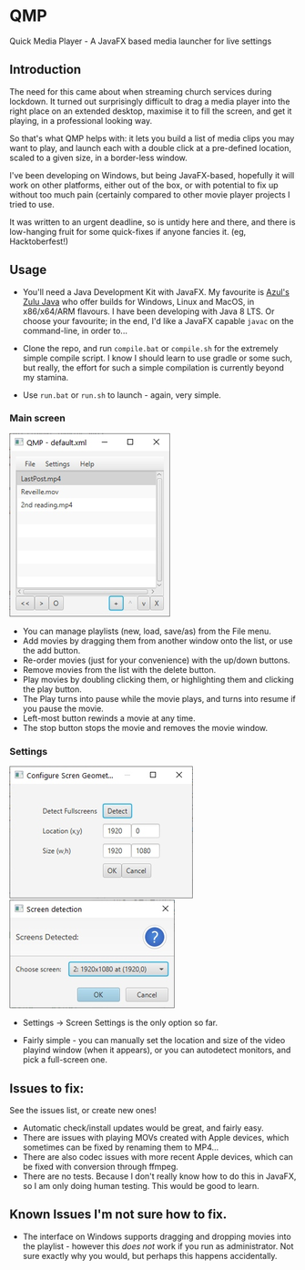 # QMP
Quick Media Player - A JavaFX based media launcher for live settings

## Introduction

The need for this came about when streaming church services during
lockdown. It turned out surprisingly difficult to drag a media
player into the right place on an extended desktop, maximise it to
fill the screen, and get it playing, in a professional looking way.

So that's what QMP helps with: it lets you build a list of media clips
you may want to play, and launch each with a double click at a
pre-defined location, scaled to a given size, in a border-less
window.

I've been developing on Windows, but being JavaFX-based, hopefully
it will work on other platforms, either out of the box, or with
potential to fix up without too much pain (certainly compared to
other movie player projects I tried to use.

It was written to an urgent deadline, so is
untidy here and there, and there is low-hanging fruit for some
quick-fixes if anyone fancies it. (eg, Hacktoberfest!)

## Usage

* You'll need a Java Development Kit with JavaFX. My favourite is
[Azul's Zulu Java](https://www.azul.com/downloads/?version=java-8-lts&package=jdk-fx)
who offer builds for Windows, Linux and MacOS, in x86/x64/ARM flavours. I have
been developing with Java 8 LTS. Or choose your favourite; in the end, I'd like
a JavaFX capable `javac` on the command-line, in order to...

* Clone the repo, and run `compile.bat` or `compile.sh` for the extremely simple
compile script. I know I should learn to use gradle or some such, but really, the
effort for such a simple compilation is currently beyond my stamina.

* Use `run.bat` or `run.sh` to launch - again, very simple.

### Main screen

![Main Screenshot](img/screenshot1.jpg)

* You can manage playlists (new, load, save/as) from the File menu.
* Add movies by dragging them from another window onto the list,
or use the add button.
* Re-order movies (just for your convenience) with the up/down
buttons.
* Remove movies from the list with the delete button.
* Play movies by doubling clicking them, or highlighting them
and clicking the play button.
* The Play turns into pause while the movie plays, and turns
into resume if you pause the movie.
* Left-most button rewinds a movie at any time.
* The stop button stops the movie and removes the movie window.

### Settings

![Main Screenshot](img/screenshot2.jpg)
![Main Screenshot](img/screenshot3.jpg)

* Settings -> Screen Settings is the only option so far.

* Fairly simple - you can manually set the location and
size of the video playind window (when it appears), or
you can autodetect monitors, and pick a full-screen one.

## Issues to fix:

See the issues list, or create new ones!

* Automatic check/install updates would be great, and fairly easy.
* There are issues with playing MOVs created with Apple devices, which
sometimes can be fixed by renaming them to MP4...
* There are also codec issues with more recent Apple devices, which can
be fixed with conversion through ffmpeg.
* There are no tests. Because I don't really know how to do this in
JavaFX, so I am only doing human testing. This would be good to learn.

## Known Issues I'm not sure how to fix.

* The interface on Windows supports dragging and dropping movies
  into the playlist - however this *does not* work if you run as
  administrator. Not sure exactly why you would, but perhaps this
  happens accidentally.
